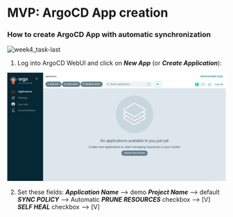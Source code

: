 # MVP: ArgoCD App creation

### How to create ArgoCD App with automatic synchronization

![week4_task-last](../.data/week4_task-last.gif)

1. Log into ArgoCD WebUI and click on ***New App*** (or ***Create Application***):

![week4_task-last_1](../.data/week4_task-last_1.png "week4_task-last_1")

2. Set these fields:
    ***Application Name*** --> demo
    ***Project Name***     --> default
    ***SYNC POLICY***      --> Automatic
        ***PRUNE RESOURCES*** checkbox --> [V]
        ***SELF HEAL***       checkbox --> [V]
    
